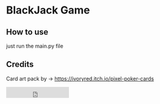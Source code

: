 # BlackJack Game

## **How to use**
just run the main.py file

## **Credits**
Card art pack by -> https://ivoryred.itch.io/pixel-poker-cards

<iframe src="https://ghbtns.com/github-btn.html?user=illy-dev&repo=blackjack&type=star&count=true&size=large" frameborder="0" scrolling="0" width="170" height="30" title="GitHub"></iframe>
